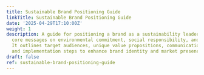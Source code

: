 ```yaml
---
title: Sustainable Brand Positioning Guide
linkTitle: Sustainable Brand Positioning Guide
date: '2025-04-29T17:10:00Z'
weight: 1
description: A guide for positioning a brand as a sustainability leader, emphasizing
  core messages on environmental commitment, social responsibility, and economic viability.
  It outlines target audiences, unique value propositions, communication strategies,
  and implementation steps to enhance brand identity and market presence in sustainability.
draft: false
ref: sustainable-brand-positioning-guide
---
```


